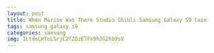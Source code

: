 ```yaml
---
layout: post
title: When Marine Was There Studio Ghibli Samsung Galaxy S9 Case
tags: samsung galaxy s9
categories: samsung
img: 1LtdeLHToL5rjC2TZQzE7FX9hJG2hb9sV
---
```

